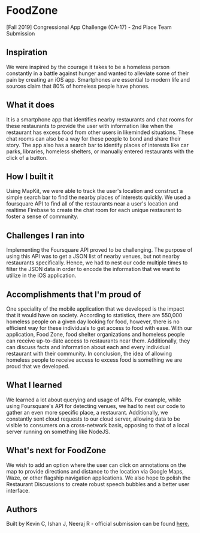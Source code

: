 # FoodZone

[Fall 2019] Congressional App Challenge (CA-17) - 2nd Place Team Submission

## Inspiration
We were inspired by the courage it takes to be a homeless person constantly in a battle against hunger and wanted to alleviate some of their pain by creating an iOS app. Smartphones are essential to modern life and sources claim that 80% of homeless people have phones.

## What it does
It is a smartphone app that identifies nearby restaurants and chat rooms for these restaurants to provide the user with information like when the restaurant has excess food from other users in likeminded situations. These chat rooms can also be a way for these people to bond and share their story. The app also has a search bar to identify places of interests like car parks, libraries, homeless shelters, or manually entered restaurants with the click of a button.

## How I built it
Using MapKit, we were able to track the user's location and construct a simple search bar to find the nearby places of interests quickly. We used a foursquare API to find all of the restaurants near a user's location and realtime Firebase to create the chat room for each unique restaurant to foster a sense of community.

## Challenges I ran into
Implementing the Foursquare API proved to be challenging. The purpose of using this API was to get a JSON list of nearby venues, but not nearby restaurants specifically. Hence, we had to nest our code multiple times to filter the JSON data in order to encode the information that we want to utilize in the iOS application.

## Accomplishments that I'm proud of
One speciality of the mobile application that we developed is the impact that it would have on society. According to statistics, there are 550,000 homeless people on a given day looking for food, however, there is no efficient way for these individuals to get access to food with ease. With our application, Food Zone, food shelter organizations and homeless people can receive up-to-date access to restaurants near them. Additionally, they can discuss facts and information about each and every individual restaurant with their community. In conclusion, the idea of allowing homeless people to receive access to excess food is something we are proud that we developed.


## What I learned
We learned a lot about querying and usage of APIs. For example, while using Foursquare's API for detecting venues, we had to nest our code to gather an even more specific place, a restaurant.
Additionally, we constantly sent cloud requests to our cloud server, allowing data to be visible to consumers on a cross-network basis, opposing to that of a local server running on something like NodeJS.


## What's next for FoodZone

We wish to add an option where the user can click on annotations on the map to provide directions and distance to the location via Google Maps, Waze, or other flagship navigation applications. We also hope to polish the Restaurant Discussions to create robust speech bubbles and a better user interface.

## Authors
Built by Kevin C, Ishan J, Neeraj R - official submission can be found [here.](https://www.youtube.com/watch?v=3Bog5Lgk7Rs&feature=youtu.be)

